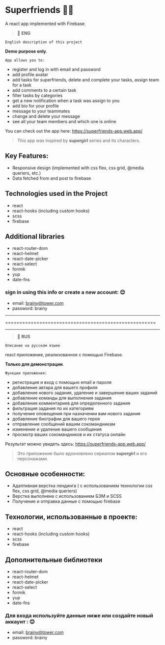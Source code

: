 # Superfriends 🦸‍♀️ 

A react app implemented with Firebase.

> :space_invader: **ENG**

``` English description of this project ```

**Demo purpose only**.

`App allows you to:`
- register and log in with email and password
- add profile avatar
- add tasks for superfriends, delete and complete your tasks, assign team for a task
- add comments to a certain task
- filter tasks by categories
- get a new notification when a task was assign to you
- add bio for your profile
- message to your teammates
- change and delete your message
- see all your team members and which one is online

You can check out the app here:
https://superfriends-app.web.app/

>  This app was inspired by **supergirl** series and its characters.

## Key Features:
- Responsive design (implemented with css flex, css grid, @media queriers, etc.)
- Data fetched from and post to firebase

## Technologies used in the Project
- react
- react-hooks (including custom hooks)
- scss
- firebase

## Additional  libraries
- react-router-dom
- react-helmet
- react-date-picker
- react-select
- formik
- yup
- date-fns

### sign in using this info or create a new account: 😊
  - email: brainy@tower.com
  - password: brainy


---

=====================================================

---


> :space_invader: **RUS**

``` Описание на русском языке ```

react приложение, реализованное с помощью Firebase.

**Только для демонстрации**.

`Функции приложения:`
- регистрация и вход с помощью email и пароля
- добавление автара для вашего профиля
- добавление нового задания, удаление и завершение ваших заданий
- добавление команды для выполнения задания
- добавление комментариев для определенного задания
- фильтрация задания по их категориям
- получение оповещения при назначении вам нового задания
- добавление биографии для вашего героя
- отправление сообщений вашим сокомандникам
- изменение и удаление вашего сообщения
- просмотр ваших сокомандников и их статуса онлайн

Результат можно увидеть здесь:
https://superfriends-app.web.app/

>  Это приложение было вдохновлено сериалом **supergirl** и его персонажами.


## Основные особенности:
- Адаптивная верстка лендинга ( с использованием технологии css flex, css grid, @media queriers)
- Верстка выполнена с использованием БЭМ и SCSS
- Получение и отправка данные с помощью firebase

## Технологии, использованные в проекте:
- react
- react-hooks (including custom hooks)
- scss
- firebase

## Дополнительные библиотеки
- react-router-dom
- react-helmet
- react-date-picker
- react-select
- formik
- yup
- date-fns


### Для входа используйте данные ниже или создайте новый аккаунт : 😊
  - email: brainy@tower.com
  - password: brainy
